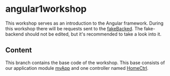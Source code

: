 # angular1workshop
This workshop serves as an introduction to the Angular framework. During this workshop there will be requests sent to 
the [fakeBacked](../master/libs/fake-backend.js).  The fake-backend should not be edited, but it's recommended to take a
look into it.

## Content
This branch contains the base code of the workshop. This base consists of our application module [myApp](../master/scripts/app.js) and one 
controller named [HomeCtrl](../master/scripts/controllers/home.controller.js).